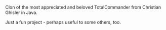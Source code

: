 Clon of the most appreciated and beloved TotalCommander from Christian Ghisler in Java.

Just a fun project - perhaps useful to some others, too.
